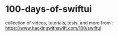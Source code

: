 # 100-days-of-swiftui
 
collection of videos, tutorials, tests, and more
from : https://www.hackingwithswift.com/100/swiftui
